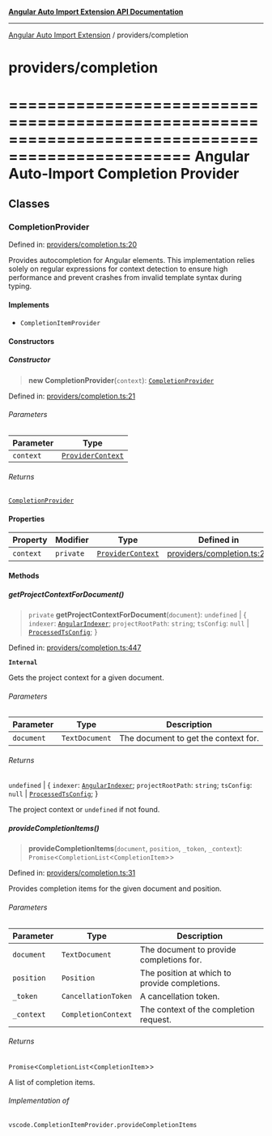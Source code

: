 [**Angular Auto Import Extension API Documentation**](../README.md)

***

[Angular Auto Import Extension](../README.md) / providers/completion

# providers/completion

=================================================================================================
Angular Auto-Import Completion Provider
=================================================================================================

## Classes

### CompletionProvider

Defined in: [providers/completion.ts:20](https://github.com/ngx-rock/vscode-angular-auto-import/blob/main/src/providers/completion.ts#L20)

Provides autocompletion for Angular elements.
This implementation relies solely on regular expressions for context detection to ensure
high performance and prevent crashes from invalid template syntax during typing.

#### Implements

- `CompletionItemProvider`

#### Constructors

##### Constructor

> **new CompletionProvider**(`context`): [`CompletionProvider`](#completionprovider)

Defined in: [providers/completion.ts:21](https://github.com/ngx-rock/vscode-angular-auto-import/blob/main/src/providers/completion.ts#L21)

###### Parameters

| Parameter | Type |
| ------ | ------ |
| `context` | [`ProviderContext`](../providers.md#providercontext) |

###### Returns

[`CompletionProvider`](#completionprovider)

#### Properties

| Property | Modifier | Type | Defined in |
| ------ | ------ | ------ | ------ |
| <a id="context"></a> `context` | `private` | [`ProviderContext`](../providers.md#providercontext) | [providers/completion.ts:21](https://github.com/ngx-rock/vscode-angular-auto-import/blob/main/src/providers/completion.ts#L21) |

#### Methods

##### getProjectContextForDocument()

> `private` **getProjectContextForDocument**(`document`): `undefined` \| \{ `indexer`: [`AngularIndexer`](../services/indexer.md#angularindexer); `projectRootPath`: `string`; `tsConfig`: `null` \| [`ProcessedTsConfig`](../types/tsconfig.md#processedtsconfig); \}

Defined in: [providers/completion.ts:447](https://github.com/ngx-rock/vscode-angular-auto-import/blob/main/src/providers/completion.ts#L447)

**`Internal`**

Gets the project context for a given document.

###### Parameters

| Parameter | Type | Description |
| ------ | ------ | ------ |
| `document` | `TextDocument` | The document to get the context for. |

###### Returns

`undefined` \| \{ `indexer`: [`AngularIndexer`](../services/indexer.md#angularindexer); `projectRootPath`: `string`; `tsConfig`: `null` \| [`ProcessedTsConfig`](../types/tsconfig.md#processedtsconfig); \}

The project context or `undefined` if not found.

##### provideCompletionItems()

> **provideCompletionItems**(`document`, `position`, `_token`, `_context`): `Promise`\<`CompletionList`\<`CompletionItem`\>\>

Defined in: [providers/completion.ts:31](https://github.com/ngx-rock/vscode-angular-auto-import/blob/main/src/providers/completion.ts#L31)

Provides completion items for the given document and position.

###### Parameters

| Parameter | Type | Description |
| ------ | ------ | ------ |
| `document` | `TextDocument` | The document to provide completions for. |
| `position` | `Position` | The position at which to provide completions. |
| `_token` | `CancellationToken` | A cancellation token. |
| `_context` | `CompletionContext` | The context of the completion request. |

###### Returns

`Promise`\<`CompletionList`\<`CompletionItem`\>\>

A list of completion items.

###### Implementation of

`vscode.CompletionItemProvider.provideCompletionItems`
